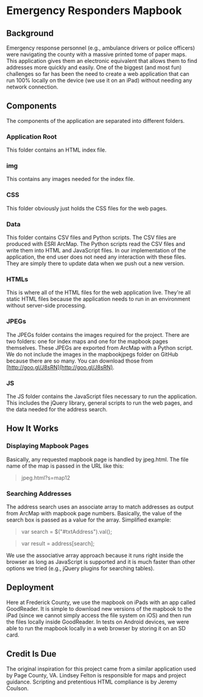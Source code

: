 Emergency Responders Mapbook
============================

Background
----------

Emergency response personnel (e.g., ambulance drivers or police officers) were navigating the county with a massive printed tome of paper maps.  This application gives them an electronic equivalent that allows them to find addresses more quickly and easily.  One of the biggest (and most fun) challenges so far has been the need to create a web application that can run 100% locally on the device (we use it on an iPad) without needing any network connection.  

Components
----------

The components of the application are separated into different folders.

### Application Root

This folder contains an HTML index file.

### img

This contains any images needed for the index file.

### CSS

This folder obviously just holds the CSS files for the web pages.

### Data

This folder contains CSV files and Python scripts.  The CSV files are produced with ESRI ArcMap.  The Python scripts read the CSV files and write them into HTML and JavaScript files.  In our implementation of the application, the end user does not need any interaction with these files.  They are simply there to update data when we push out a new version.

### HTMLs

This is where all of the HTML files for the web application live.  They're all static HTML files because the application needs to run in an environment without server-side processing.

### JPEGs

The JPEGs folder contains the images required for the project.  There are two folders: one for index maps and one for the mapbook pages themselves.  These JPEGs are exported from ArcMap with a Python script.  We do not include the images in the mapbookjpegs folder on GitHub because there are so many.  You can download those from [http://goo.gl/J8sRN](http://goo.gl/J8sRN).

### JS

The JS folder contains the JavaScript files necessary to run the application.  This includes the jQuery library, general scripts to run the web pages, and the data needed for the address search.

How It Works
------------

### Displaying Mapbook Pages

Basically, any requested mapbook page is handled by jpeg.html.  The file name of the map is passed in the URL like this:

> jpeg.html?s=map12

### Searching Addresses

The address search uses an associate array to match addresses as output from ArcMap with mapbook page numbers.  Basically, the value of the search box is passed as a value for the array.  Simplified example:

> var search = $("#txtAddress").val();

> var result = address[search];

We use the associative array approach because it runs right inside the browser as long as JavaScript is supported and it is much faster than other options we tried (e.g., jQuery plugins for searching tables).

Deployment
----------

Here at Frederick County, we use the mapbook on iPads with an app called GoodReader.  It is simple to download new versions of the mapbook to the iPad (since we cannot simply access the file system on iOS) and then run the files locally inside GoodReader.  In tests on Android devices, we were able to run the mapbook locally in a web browser by storing it on an SD card.

Credit Is Due
-------------

The original inspiration for this project came from a similar application used by Page County, VA.  Lindsey Felton is responsible for maps and project guidance.  Scripting and pretentious HTML compliance is by Jeremy Coulson.


